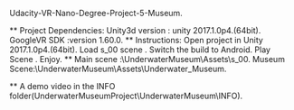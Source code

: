 Udacity-VR-Nano-Degree-Project-5-Museum.

**
Project Dependencies:
Unity3d version : unity 2017.1.0p4.(64bit).
GoogleVR SDK :version 1.60.0.
**
Instructions:
Open project in Unity 2017.1.0p4.(64bit).
Load s_00 scene .
Switch the build to Android.
Play Scene .
Enjoy.
**
Main scene :\UnderwaterMuseum\Assets\s_00.
Museum Scene:\UnderwaterMuseum\Assets\Underwater_Museum.

**
A demo video in the INFO folder(UnderwaterMuseumProject\UnderwaterMuseum\INFO).